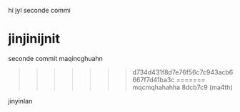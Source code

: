 hi jyl
seconde commi

jinjinijnit
=======
seconde commit
maqincghuahn

>>>>>>> d734d431f8d7e76f56c7c943acb6667f7d41ba3c
=======
mqcmqhahahha
>>>>>>> 8dcb7c9 (ma4th)



jinyinlan
